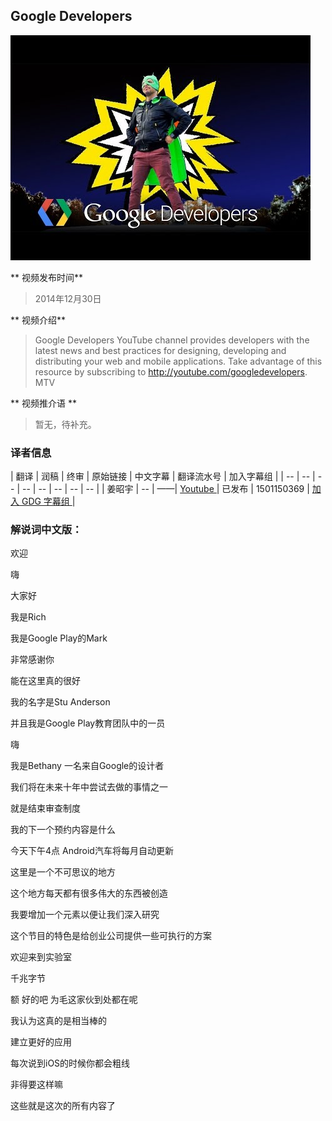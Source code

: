 ## Google Developers 

![video_screenshot](images/zua0_IXcPFY.jpg)  

** 视频发布时间**
 
> 2014年12月30日

** 视频介绍**

>  Google Developers YouTube channel provides developers with the latest news and best practices for designing, developing and distributing your web and mobile applications. Take advantage of this resource by subscribing to http://youtube.com/googledevelopers. MTV

** 视频推介语 **

>  暂无，待补充。


### 译者信息

| 翻译 | 润稿 | 终审 | 原始链接 | 中文字幕 |  翻译流水号  |  加入字幕组  |
| -- | -- | -- | -- | -- |  -- | -- | -- |
| 姜昭宇 | -- | ——| [ Youtube ]( https://www.youtube.com/watch?v=zua0_IXcPFY )  |  已发布  | 1501150369 | [ 加入 GDG 字幕组 ]( http://www.gfansub.com/join_translator )  |


### 解说词中文版：

欢迎

嗨

大家好

我是Rich

我是Google Play的Mark

非常感谢你

能在这里真的很好

我的名字是Stu Anderson

并且我是Google Play教育团队中的一员

嗨

我是Bethany  一名来自Google的设计者

我们将在未来十年中尝试去做的事情之一

就是结束审查制度

我的下一个预约内容是什么

今天下午4点  Android汽车将每月自动更新

这里是一个不可思议的地方

这个地方每天都有很多伟大的东西被创造

我要增加一个元素以便让我们深入研究

这个节目的特色是给创业公司提供一些可执行的方案

欢迎来到实验室

千兆字节

额  好的吧  为毛这家伙到处都在呢

我认为这真的是相当棒的

建立更好的应用

每次说到iOS的时候你都会粗线

非得要这样嘛

这些就是这次的所有内容了


